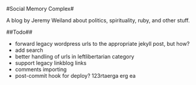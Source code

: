 #Social Memory Complex#

A blog by Jeremy Weiland about politics, spirituality, ruby, and other stuff.

##Todo##

* forward legacy wordpress urls to the appropriate jekyll post, but how?
* add search
* better handling of urls in leftlibertarian category
* support legacy linkblog links
* comments importing
* post-commit hook for deploy?  123rtaerga erg ea